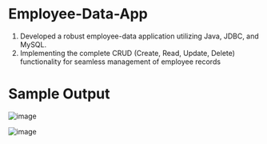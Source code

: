 # Employee-Data-App

1. Developed a robust employee-data application utilizing Java, JDBC, and MySQL.
2. Implementing the complete CRUD (Create, Read, Update, Delete) functionality for seamless management of
   employee records
   
 # Sample Output
![image](https://github.com/Jeysiva-apjs/Employee-Data-App/assets/126048586/4c6595d8-1189-41d8-b07f-eb7ec4b3f41a)

![image](https://github.com/Jeysiva-apjs/Employee-Data-App/assets/126048586/147da4f4-377f-406a-a3bc-0f683c792220)

